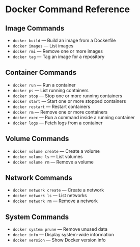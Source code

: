 # Docker Command Reference

## Image Commands
- `docker build` — Build an image from a Dockerfile
- `docker images` — List images
- `docker rmi` — Remove one or more images
- `docker tag` — Tag an image for a repository

## Container Commands
- `docker run` — Run a container
- `docker ps` — List running containers
- `docker stop` — Stop one or more running containers
- `docker start` — Start one or more stopped containers
- `docker restart` — Restart containers
- `docker rm` — Remove one or more containers
- `docker exec` — Run a command inside a running container
- `docker logs` — Fetch logs from a container

## Volume Commands
- `docker volume create` — Create a volume
- `docker volume ls` — List volumes
- `docker volume rm` — Remove a volume

## Network Commands
- `docker network create` — Create a network
- `docker network ls` — List networks
- `docker network rm` — Remove a network

## System Commands
- `docker system prune` — Remove unused data
- `docker info` — Display system-wide information
- `docker version` — Show Docker version info
